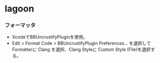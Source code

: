 lagoon
======

### フォーマッタ

* XcodeでBBUncrustifyPluginを使用。
* Edit > Format Code > BBUncrustifyPlugin Preferences... を選択してFormatterに Clang を選択、Clang Styleに Custom Style (File)を選択する。
